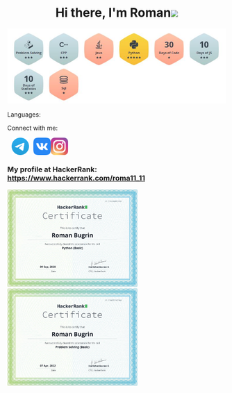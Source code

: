 <h1 align="center">Hi there, I'm Roman<img src="https://github.com/blackcater/blackcater/raw/main/images/Hi.gif" height="32"/></h1>



<div class='awards'>
    <img src="aw.JPG" alt="a">
</div>





Languages:


Connect with me:

<a style="margin:10px;" href="https://t.me/romanbugrin7" rel="nofollow"><img align="center" src="Telegram.svg" alt="daniilshat" height="40" width="40" style="max-width: 100%;"></a><a href="https://vk.com/bugrinroman" rel="nofollow"><img align="center" src="vk.svg" alt="daniilshat" height="40" width="40" style="max-width: 100%;"></a><a href="https://www.instagram.com/roman.bugrin/" rel="nofollow"><img align="center" src="inst.svg" alt="daniilshat" height="40" width="40" style="max-width: 100%;"></a>



### My profile at HackerRank: https://www.hackerrank.com/roma11_11

<div class='cert'>
<a href='https://www.hackerrank.com/certificates/cfa2ab8f318f'>
    <img src="c1.png" alt="1" style="width: 300px;">
</a>
    <a href='https://www.hackerrank.com/certificates/f3a02f1473a8'>
    <img src="c2.png" alt="2" style="width: 300px;">
</a>
</div>





<!--
**Good4lien/Good4lien** is a ✨ _special_ ✨ repository because its `README.md` (this file) appears on your GitHub profile.

Here are some ideas to get you started:

- 🔭 I’m currently working on ...
- 🌱 I’m currently learning ...
- 👯 I’m looking to collaborate on ...
- 🤔 I’m looking for help with ...
- 💬 Ask me about ...
- 📫 How to reach me: ...
- 😄 Pronouns: ...
- ⚡ Fun fact: ...
-->
